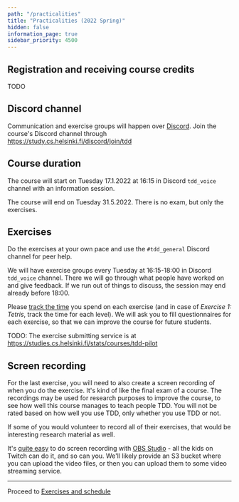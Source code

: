 ```yaml
---
path: "/practicalities"
title: "Practicalities (2022 Spring)"
hidden: false
information_page: true
sidebar_priority: 4500
---
```


## Registration and receiving course credits

TODO


## Discord channel

Communication and exercise groups will happen over [Discord](https://discord.com/). Join the course's Discord channel through https://study.cs.helsinki.fi/discord/join/tdd


## Course duration

The course will start on Tuesday 17.1.2022 at 16:15 in Discord `tdd_voice` channel with an information session.

The course will end on Tuesday 31.5.2022. There is no exam, but only the exercises.


## Exercises

Do the exercises at your own pace and use the `#tdd_general` Discord channel for peer help.

We will have exercise groups every Tuesday at 16:15-18:00 in Discord `tdd_voice` channel. There we will go through what people have worked on and give feedback. If we run out of things to discuss, the session may end already before 18:00.

Please [track the time](https://www.mytasktimer.com/) you spend on each exercise (and in case of *Exercise 1: Tetris*, track the time for each level). We will ask you to fill questionnaires for each exercise, so that we can improve the course for future students.

TODO: The exercise submitting service is at https://studies.cs.helsinki.fi/stats/courses/tdd-pilot


## Screen recording

For the last exercise, you will need to also create a screen recording of when you do the exercise. It's kind of like the final exam of a course. The recordings may be used for research purposes to improve the course, to see how well this course manages to teach people TDD. You will not be rated based on how well you use TDD, only whether you use TDD or not.

If some of you would volunteer to record all of their exercises, that would be interesting research material as well.

It's [quite easy](https://obsproject.com/wiki/OBS-Studio-Quickstart) to do screen recording with [OBS Studio](https://obsproject.com/) - all the kids on Twitch can do it, and so can you. We'll likely provide an S3 bucket where you can upload the video files, or then you can upload them to some video streaming service.

---

Proceed to [Exercises and schedule](/exercises)
